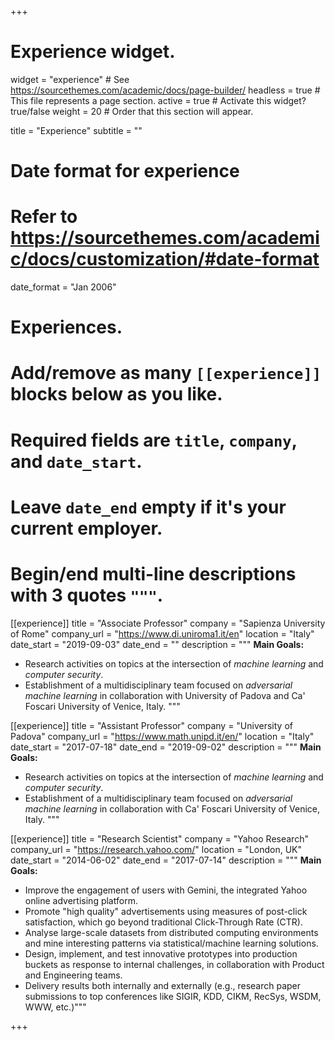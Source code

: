 +++
# Experience widget.
widget = "experience"  # See https://sourcethemes.com/academic/docs/page-builder/
headless = true  # This file represents a page section.
active = true  # Activate this widget? true/false
weight = 20  # Order that this section will appear.

title = "Experience"
subtitle = ""

# Date format for experience
#   Refer to https://sourcethemes.com/academic/docs/customization/#date-format
date_format = "Jan 2006"

# Experiences.
#   Add/remove as many `[[experience]]` blocks below as you like.
#   Required fields are `title`, `company`, and `date_start`.
#   Leave `date_end` empty if it's your current employer.
#   Begin/end multi-line descriptions with 3 quotes `"""`.
[[experience]]
  title = "Associate Professor"
  company = "Sapienza University of Rome"
  company_url = "https://www.di.uniroma1.it/en"
  location = "Italy"
  date_start = "2019-09-03"
  date_end = ""
  description = """
  **Main Goals:**<br/>
  -  Research activities on topics at the intersection of *machine learning* and *computer security*.<br/>
  -  Establishment of a multidisciplinary team focused on *adversarial machine learning* in collaboration with University of Padova and Ca' Foscari University of Venice, Italy.
  """
  
[[experience]]
  title = "Assistant Professor"
  company = "University of Padova"
  company_url = "https://www.math.unipd.it/en/"
  location = "Italy"
  date_start = "2017-07-18"
  date_end = "2019-09-02"
  description = """
  **Main Goals:**<br/>
  -  Research activities on topics at the intersection of *machine learning* and *computer security*.<br/>
  -  Establishment of a multidisciplinary team focused on *adversarial machine learning* in collaboration with Ca' Foscari University of Venice, Italy.
  """

[[experience]]
  title = "Research Scientist"
  company = "Yahoo Research"
  company_url = "https://research.yahoo.com/"
  location = "London, UK"
  date_start = "2014-06-02"
  date_end = "2017-07-14"
  description = """
  **Main Goals:**<br/>
  -  Improve the engagement of users with Gemini, the integrated Yahoo online advertising platform.<br/> 
  -  Promote "high quality" advertisements using measures of post-click satisfaction, which go beyond traditional Click-Through Rate (CTR).<br/> 
  -  Analyse large-scale datasets from distributed computing environments and mine interesting patterns via statistical/machine learning solutions.<br/> 
  -  Design, implement, and test innovative prototypes into production buckets as response to internal challenges, in collaboration with Product and Engineering teams.<br/> 
  -  Delivery results both internally and externally (e.g., research paper submissions to top conferences like SIGIR, KDD, CIKM, RecSys, WSDM, WWW, etc.)"""
  
+++
